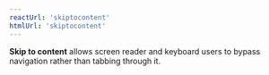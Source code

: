 ```yaml
---
reactUrl: 'skiptocontent'
htmlUrl: 'skiptocontent'
---
```

**Skip to content** allows screen reader and keyboard users to bypass navigation rather than tabbing through it.
